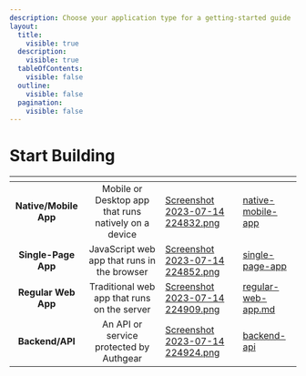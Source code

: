 ```yaml
---
description: Choose your application type for a getting-started guide
layout:
  title:
    visible: true
  description:
    visible: true
  tableOfContents:
    visible: false
  outline:
    visible: false
  pagination:
    visible: false
---
```


# Start Building

<table data-view="cards" data-full-width="false"><thead><tr><th align="center"></th><th align="center"></th><th data-hidden data-card-cover data-type="files"></th><th data-hidden data-card-target data-type="content-ref"></th></tr></thead><tbody><tr><td align="center"><strong>Native/Mobile App</strong></td><td align="center">Mobile or Desktop app that runs natively on a device</td><td><a href="../.gitbook/assets/Screenshot 2023-07-14 224832.png">Screenshot 2023-07-14 224832.png</a></td><td><a href="native-mobile-app/">native-mobile-app</a></td></tr><tr><td align="center"><strong>Single-Page App</strong></td><td align="center">JavaScript web app that runs in the browser</td><td><a href="../.gitbook/assets/Screenshot 2023-07-14 224852.png">Screenshot 2023-07-14 224852.png</a></td><td><a href="single-page-app/">single-page-app</a></td></tr><tr><td align="center"><strong>Regular Web App</strong></td><td align="center">Traditional web app that runs on the server</td><td><a href="../.gitbook/assets/Screenshot 2023-07-14 224909.png">Screenshot 2023-07-14 224909.png</a></td><td><a href="regular-web-app.md">regular-web-app.md</a></td></tr><tr><td align="center"><strong>Backend/API</strong></td><td align="center">An API or service protected by Authgear</td><td><a href="../.gitbook/assets/Screenshot 2023-07-14 224924.png">Screenshot 2023-07-14 224924.png</a></td><td><a href="backend-api/">backend-api</a></td></tr></tbody></table>

